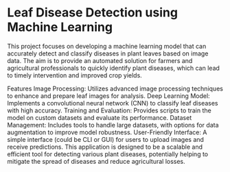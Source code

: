<h1>Leaf Disease Detection using Machine Learning</h1>
This project focuses on developing a machine learning model that can accurately detect and classify diseases in plant leaves based on image data. The aim is to provide an automated solution for farmers and agricultural professionals to quickly identify plant diseases, which can lead to timely intervention and improved crop yields.

Features
Image Processing: Utilizes advanced image processing techniques to enhance and prepare leaf images for analysis.
Deep Learning Model: Implements a convolutional neural network (CNN) to classify leaf diseases with high accuracy.
Training and Evaluation: Provides scripts to train the model on custom datasets and evaluate its performance.
Dataset Management: Includes tools to handle large datasets, with options for data augmentation to improve model robustness.
User-Friendly Interface: A simple interface (could be CLI or GUI) for users to upload images and receive predictions.
This application is designed to be a scalable and efficient tool for detecting various plant diseases, potentially helping to mitigate the spread of diseases and reduce agricultural losses.

